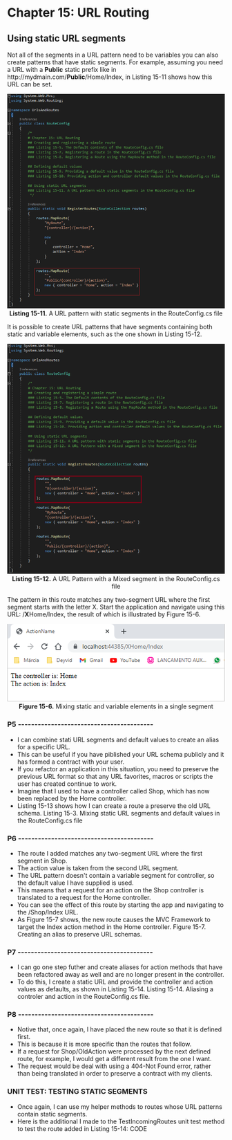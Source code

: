 # Chapter 15: URL Routing

## Using static URL segments

Not all of the segments in a URL pattern need to be variables you can also create patterns that have static segments. For example, assuming you need a URL with a **Public** static prefix like in ht</span>tp://mydmain.com/**Public**/Home/Index, in Listing 15-11 shows how this URL can be set.

<p align="center">
    <img src="ch15-Pictures/Listing 15-11.png" /><br />
    <b>Listing 15-11.</b> A URL pattern with static segments in the RouteConfig.cs file
</p>

It is possible to create URL patterns that have segments containing both static and variable elements, such as the one shown in Listing 15-12.

<p align="center">
    <img src="ch15-Pictures/Listing 15-12.png" /><br />
    <b>Listing 15-12.</b> A URL Pattern with a Mixed segment in the RouteConfig.cs file
</p>
    
The pattern in this route matches any two-segment URL where the first segment starts with the letter X. Start the application and navigate using this URL: /**X**Home/Index, the result of which is illustrated by Figure 15-6.

<p align="center">
    <img src="ch15-Pictures/Figure 15-6.png" /><br />
    <b>Figure 15-6.</b> Mixing static and variable elements in a single segment
</p>

### P5 -----------------------------------------

* I can combine stati URL segments and default values to create an alias for a specific URL.
* This can be useful if you have piblished your URL schema publicly and it has formed a contract with your user.
* If you refactor an application in this situation, you need to preserve the previous URL format so that any URL favorites, macros or scripts the user has created continue to work.
* Imagine that I used to have a controller called Shop, which has now been replaced by the Home controller.
* Listing 15-13 shows how I can create a route a preserve the old URL schema.
	Listing 15-3. Mixing static URL segments and default values in the RouteConfig.cs file

<!--
> SUMMARRY AND UPDATE ==========================
.
> CONTENTS =====================================
# Chapter 15: URL Routing
## Using static URL segments
### ROUTE ORDERING
### UNIT TEST: TESTING STATIC SEGMENTS
.
> GITHUB =====================================
https://github.com/deyran/asp-dot-net-training/blob/main/pro-asp-net-mvc/chapter-15/ff-using-static-url-segments.md
.
> # ==========================================
#DotNet #csharp #csharpdotnet #dotnetcore #csharpdeveloper #dotnetdevelopers #aspnetcore #ASPNET #aspdotnet #IT #developer #TI #tecnologia #DevOps #desenvolvedor #programador #software #homeoffice #dev #tecnologiadainformacao #devs #code #programacao #programação #tecnologiadainformação #sistemasdeinformação #engenhariadesoftware #GitHub #ASPNETMVC #ASPNET #MVC #core #MVC #route #urlroute #urlroting #urlpatterns #RoutingSystem
-->
    

### P6 -----------------------------------------

* The route I added matches any two-segment URL where the first segment in Shop.
* The action value is taken from the second URL segment.
* The URL pattern doesn't contain a variable segment for controller, so the default value I have supplied is used.
* This maeans that a request for an action on the Shop controller is translated to a request for the Home controller.
* You can see the effect of this route by starting the app and navigating to the /Shop/Index URL.
* As Figure 15-7 shows, the new route causes the MVC Framework to target the Index action method in the Home controller.
	Figure 15-7. Creating an alias to preserve URL schemas.

### P7 -----------------------------------------

* I can go one step futher and create aliases for action methods that have been refactored away as well and are no longer present in the controller.
* To do this, I create a static URL and provide the controller and action values as defaults, as shown in Listing 15-14.
    Listing 15-14. Aliasing a controler and action in the RouteConfig.cs file.

### P8 -----------------------------------------

* Notive that, once again, I have placed the new route so that it is defined first.
* This is because it is more specific than the routes that follow.
* If a request for Shop/OldAction were processed by the next defined route, for example, I would get a different result from the one I want.
* The request would be deal with using a 404-Not Found error, rather than being translated in order to preserve a contract with my clients.

### UNIT TEST: TESTING STATIC SEGMENTS

* Once again, I can use my helper methods to routes whose URL patterns contain static segments.
* Here is the additional I made to the TestIncomingRoutes unit test method to test the route added in Listing 15-14:
	CODE